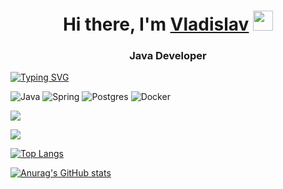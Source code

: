 <h1 align="center">Hi there, I'm <a href="https://daniilshat.ru/" target="_blank">Vladislav</a> 
<img src="https://github.com/blackcater/blackcater/raw/main/images/Hi.gif" height="32"/></h1>
<h3 align="center">Java Developer</h3>

[![Typing SVG](https://readme-typing-svg.demolab.com/?lines=First+line+of+text;Second+line+of+text)](https://git.io/typing-svg)

![Java](https://img.shields.io/badge/java-%23ED8B00.svg?style=for-the-badge&logo=java&logoColor=white)
![Spring](https://img.shields.io/badge/spring-%236DB33F.svg?style=for-the-badge&logo=spring&logoColor=white)
![Postgres](https://img.shields.io/badge/postgres-%23316192.svg?style=for-the-badge&logo=postgresql&logoColor=white)
![Docker](https://img.shields.io/badge/docker-%230db7ed.svg?style=for-the-badge&logo=docker&logoColor=white)

![](https://github-profile-summary-cards.vercel.app/api/cards/profile-details?username=Bervy&theme=zenburn)

![](https://github-profile-summary-cards.vercel.app/api/cards/stats?username=Bervy&theme=zenburn)
                  
[![Top Langs](https://github-readme-stats.vercel.app/api/top-langs/?username=Bervy)](https://github.com/anuraghazra/github-readme-stats)

      
[![Anurag's GitHub stats](https://github-readme-stats.vercel.app/api?username=Bervy)](https://github.com/anuraghazra/github-readme-stats)
